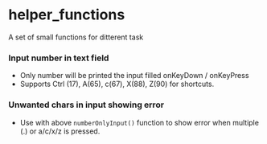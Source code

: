 # helper_functions
A set of small functions for ditterent task

### Input number in text field
- Only number will be printed the input filled onKeyDown / onKeyPress
- Supports Ctrl (17), A(65), c(67), X(88), Z(90) for shortcuts.

### Unwanted chars in input showing error
- Use with above  `numberOnlyInput()` function to show error when multiple (.) or a/c/x/z is pressed.
